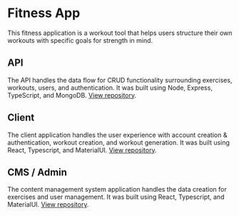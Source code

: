 # Fitness App

This fitness application is a workout tool that helps users structure their own workouts with specific goals for strength in mind.

## API

The API handles the data flow for CRUD functionality surrounding exercises, workouts, users, and authentication. It was built using Node, Express, TypeScript, and MongoDB. [View repository](https://github.com/p14/fitness-app-api).

## Client

The client application handles the user experience with account creation & authentication, workout creation, and workout generation. It was built using React, Typescript, and MaterialUI. [View repository](https://github.com/p14/fitness-app-client).

## CMS / Admin

The content management system application handles the data creation for exercises and user management. It was built using React, Typescript, and MaterialUI. [View repository](https://github.com/p14/fitness-app-cms).
